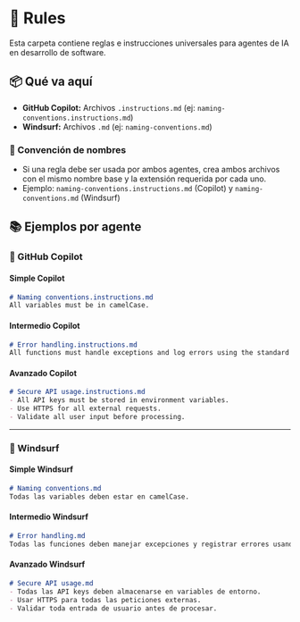 # 📝 Rules

Esta carpeta contiene reglas e instrucciones universales para agentes de IA en desarrollo de software.

## 📦 Qué va aquí

- **GitHub Copilot:** Archivos `.instructions.md` (ej: `naming-conventions.instructions.md`)
- **Windsurf:** Archivos `.md` (ej: `naming-conventions.md`)

### 📝 Convención de nombres

- Si una regla debe ser usada por ambos agentes, crea ambos archivos con el mismo nombre base y la extensión requerida por cada uno.
- Ejemplo: `naming-conventions.instructions.md` (Copilot) y `naming-conventions.md` (Windsurf)

## 📚 Ejemplos por agente

### 🤖 GitHub Copilot

#### Simple Copilot

```markdown
# Naming conventions.instructions.md
All variables must be in camelCase.
```

#### Intermedio Copilot

```markdown
# Error handling.instructions.md
All functions must handle exceptions and log errors using the standard logger.
```

#### Avanzado Copilot

```markdown
# Secure API usage.instructions.md
- All API keys must be stored in environment variables.
- Use HTTPS for all external requests.
- Validate all user input before processing.
```

---

### 🌊 Windsurf

#### Simple Windsurf

```markdown
# Naming conventions.md
Todas las variables deben estar en camelCase.
```

#### Intermedio Windsurf

```markdown
# Error handling.md
Todas las funciones deben manejar excepciones y registrar errores usando el logger estándar.
```

#### Avanzado Windsurf

```markdown
# Secure API usage.md
- Todas las API keys deben almacenarse en variables de entorno.
- Usar HTTPS para todas las peticiones externas.
- Validar toda entrada de usuario antes de procesar.
```
